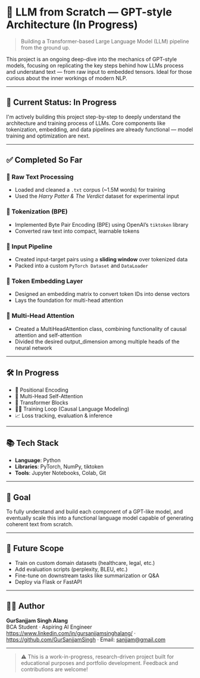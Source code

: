 # 🧠 LLM from Scratch — GPT-style Architecture (In Progress)

> Building a Transformer-based Large Language Model (LLM) pipeline from the ground up.

This project is an ongoing deep-dive into the mechanics of GPT-style models, focusing on replicating the key steps behind how LLMs process and understand text — from raw input to embedded tensors. Ideal for those curious about the inner workings of modern NLP.

---

## 🚧 Current Status: In Progress

I'm actively building this project step-by-step to deeply understand the architecture and training process of LLMs. Core components like tokenization, embedding, and data pipelines are already functional — model training and optimization are next.

---

## ✅ Completed So Far

### 🔹 Raw Text Processing
- Loaded and cleaned a `.txt` corpus (~1.5M words) for training
- Used the *Harry Potter & The Verdict* dataset for experimental input

### 🔹 Tokenization (BPE)
- Implemented Byte Pair Encoding (BPE) using OpenAI’s `tiktoken` library
- Converted raw text into compact, learnable tokens

### 🔹 Input Pipeline
- Created input-target pairs using a **sliding window** over tokenized data
- Packed into a custom `PyTorch Dataset` and `DataLoader`

### 🔹 Token Embedding Layer
- Designed an embedding matrix to convert token IDs into dense vectors
- Lays the foundation for multi-head attention

### 🔹 Multi-Head Attention
- Created a MultiHeadAttention class, combining functionality of causal attention and self-attention
- Divided the desired output_dimension among multiple heads of the neural network

---

## 🛠️ In Progress

- 🔄 Positional Encoding
- 🧮 Multi-Head Self-Attention
- 🧠 Transformer Blocks
- 🏋️‍♂️ Training Loop (Causal Language Modeling)
- 📈 Loss tracking, evaluation & inference

---

## 📚 Tech Stack

- **Language**: Python
- **Libraries**: PyTorch, NumPy, tiktoken
- **Tools**: Jupyter Notebooks, Colab, Git

---

## 📌 Goal

To fully understand and build each component of a GPT-like model, and eventually scale this into a functional language model capable of generating coherent text from scratch.

---

## 🚀 Future Scope

- Train on custom domain datasets (healthcare, legal, etc.)
- Add evaluation scripts (perplexity, BLEU, etc.)
- Fine-tune on downstream tasks like summarization or Q&A
- Deploy via Flask or FastAPI

---

## 🙋‍♂️ Author

**GurSanjjam Singh Alang**  
BCA Student · Aspiring AI Engineer  
https://www.linkedin.com/in/gursanjjamsinghalang/ · https://github.com/GurSanjjamSingh · Email: sanjjam@gmail.com

---

> ⚠️ This is a work-in-progress, research-driven project built for educational purposes and portfolio development. Feedback and contributions are welcome!
